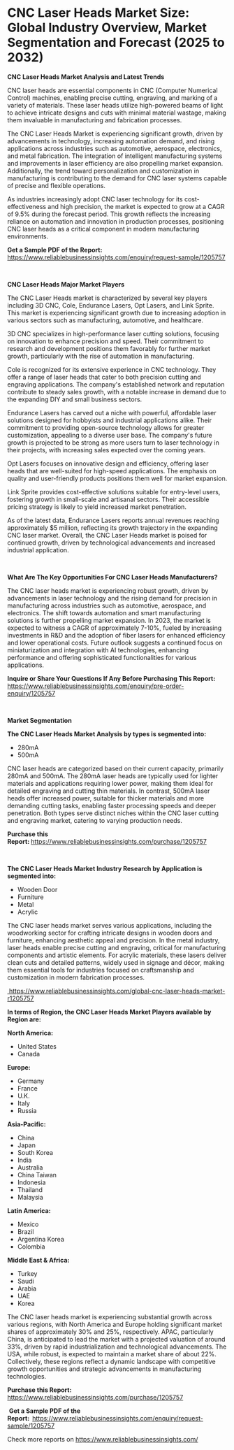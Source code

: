 <p><h1>CNC Laser Heads Market Size: Global Industry Overview, Market Segmentation and Forecast (2025 to 2032)</h1></p><p><strong>CNC Laser Heads Market Analysis and Latest Trends</strong></p>
<p><p>CNC laser heads are essential components in CNC (Computer Numerical Control) machines, enabling precise cutting, engraving, and marking of a variety of materials. These laser heads utilize high-powered beams of light to achieve intricate designs and cuts with minimal material wastage, making them invaluable in manufacturing and fabrication processes. </p><p>The CNC Laser Heads Market is experiencing significant growth, driven by advancements in technology, increasing automation demand, and rising applications across industries such as automotive, aerospace, electronics, and metal fabrication. The integration of intelligent manufacturing systems and improvements in laser efficiency are also propelling market expansion. Additionally, the trend toward personalization and customization in manufacturing is contributing to the demand for CNC laser systems capable of precise and flexible operations.</p><p>As industries increasingly adopt CNC laser technology for its cost-effectiveness and high precision, the market is expected to grow at a CAGR of 9.5% during the forecast period. This growth reflects the increasing reliance on automation and innovation in production processes, positioning CNC laser heads as a critical component in modern manufacturing environments.</p></p>
<p><strong>Get a Sample PDF of the Report:&nbsp;</strong> <a href="https://www.reliablebusinessinsights.com/enquiry/request-sample/1205757?utm_campaign=2644&utm_medium=2&utm_source=Github&utm_content=ia&utm_term=28022025&utm_id=cnc-laser-heads">https://www.reliablebusinessinsights.com/enquiry/request-sample/1205757</a></p>
<p>&nbsp;</p>
<p><strong>CNC Laser Heads Major Market Players</strong></p>
<p><p>The CNC Laser Heads market is characterized by several key players including 3D CNC, Cole, Endurance Lasers, Opt Lasers, and Link Sprite. This market is experiencing significant growth due to increasing adoption in various sectors such as manufacturing, automotive, and healthcare.</p><p>3D CNC specializes in high-performance laser cutting solutions, focusing on innovation to enhance precision and speed. Their commitment to research and development positions them favorably for further market growth, particularly with the rise of automation in manufacturing.</p><p>Cole is recognized for its extensive experience in CNC technology. They offer a range of laser heads that cater to both precision cutting and engraving applications. The company's established network and reputation contribute to steady sales growth, with a notable increase in demand due to the expanding DIY and small business sectors.</p><p>Endurance Lasers has carved out a niche with powerful, affordable laser solutions designed for hobbyists and industrial applications alike. Their commitment to providing open-source technology allows for greater customization, appealing to a diverse user base. The company's future growth is projected to be strong as more users turn to laser technology in their projects, with increasing sales expected over the coming years.</p><p>Opt Lasers focuses on innovative design and efficiency, offering laser heads that are well-suited for high-speed applications. The emphasis on quality and user-friendly products positions them well for market expansion.</p><p>Link Sprite provides cost-effective solutions suitable for entry-level users, fostering growth in small-scale and artisanal sectors. Their accessible pricing strategy is likely to yield increased market penetration.</p><p>As of the latest data, Endurance Lasers reports annual revenues reaching approximately $5 million, reflecting its growth trajectory in the expanding CNC laser market. Overall, the CNC Laser Heads market is poised for continued growth, driven by technological advancements and increased industrial application.</p></p>
<p>&nbsp;</p>
<p><strong>What Are The Key Opportunities For CNC Laser Heads Manufacturers?</strong></p>
<p><p>The CNC laser heads market is experiencing robust growth, driven by advancements in laser technology and the rising demand for precision in manufacturing across industries such as automotive, aerospace, and electronics. The shift towards automation and smart manufacturing solutions is further propelling market expansion. In 2023, the market is expected to witness a CAGR of approximately 7-10%, fueled by increasing investments in R&D and the adoption of fiber lasers for enhanced efficiency and lower operational costs. Future outlook suggests a continued focus on miniaturization and integration with AI technologies, enhancing performance and offering sophisticated functionalities for various applications.</p></p>
<p><strong>Inquire or Share Your Questions If Any Before Purchasing This Report:</strong> <a href="https://www.reliablebusinessinsights.com/enquiry/pre-order-enquiry/1205757?utm_campaign=2644&utm_medium=2&utm_source=Github&utm_content=ia&utm_term=28022025&utm_id=cnc-laser-heads">https://www.reliablebusinessinsights.com/enquiry/pre-order-enquiry/1205757</a></p>
<p>&nbsp;</p>
<p><strong>Market Segmentation</strong></p>
<p><strong>The CNC Laser Heads Market Analysis by types is segmented into:</strong></p>
<p><ul><li>280mA</li><li>500mA</li></ul></p>
<p><p>CNC laser heads are categorized based on their current capacity, primarily 280mA and 500mA. The 280mA laser heads are typically used for lighter materials and applications requiring lower power, making them ideal for detailed engraving and cutting thin materials. In contrast, 500mA laser heads offer increased power, suitable for thicker materials and more demanding cutting tasks, enabling faster processing speeds and deeper penetration. Both types serve distinct niches within the CNC laser cutting and engraving market, catering to varying production needs.</p></p>
<p><strong>Purchase this Report:&nbsp;</strong><a href="https://www.reliablebusinessinsights.com/purchase/1205757?utm_campaign=2644&utm_medium=2&utm_source=Github&utm_content=ia&utm_term=28022025&utm_id=cnc-laser-heads">https://www.reliablebusinessinsights.com/purchase/1205757</a></p>
<p>&nbsp;</p>
<p><strong>The CNC Laser Heads Market Industry Research by Application is segmented into:</strong></p>
<p><ul><li>Wooden Door</li><li>Furniture</li><li>Metal</li><li>Acrylic</li></ul></p>
<p><p>The CNC laser heads market serves various applications, including the woodworking sector for crafting intricate designs in wooden doors and furniture, enhancing aesthetic appeal and precision. In the metal industry, laser heads enable precise cutting and engraving, critical for manufacturing components and artistic elements. For acrylic materials, these lasers deliver clean cuts and detailed patterns, widely used in signage and décor, making them essential tools for industries focused on craftsmanship and customization in modern fabrication processes.</p></p>
<p><a href="https://www.reliablebusinessinsights.com/global-cnc-laser-heads-market-r1205757?utm_campaign=2644&utm_medium=2&utm_source=Github&utm_content=ia&utm_term=28022025&utm_id=cnc-laser-heads">&nbsp;https://www.reliablebusinessinsights.com/global-cnc-laser-heads-market-r1205757</a></p>
<p><strong>In terms of Region, the CNC Laser Heads Market Players available by Region are:</strong></p>
<p>
    <p> <strong> North America: </strong>
        <ul>
            <li>United States</li>
            <li>Canada</li>
        </ul>
        </p> 
    <p> <strong> Europe: </strong>
        <ul>
            <li>Germany</li>
            <li>France</li>
            <li>U.K.</li>
            <li>Italy</li>
            <li>Russia</li>
        </ul>
        </p> 
    <p> <strong> Asia-Pacific: </strong>
        <ul>
            <li>China</li>
            <li>Japan</li>
            <li>South Korea</li>
            <li>India</li>
            <li>Australia</li>
            <li>China Taiwan</li>
            <li>Indonesia</li>
            <li>Thailand</li>
            <li>Malaysia</li>
        </ul>
        </p> 
    <p> <strong> Latin America: </strong>
        <ul>
            <li>Mexico</li>
            <li>Brazil</li>
            <li>Argentina Korea</li>
            <li>Colombia</li>
        </ul>
        </p> 
    <p> <strong> Middle East & Africa: </strong>
        <ul>
            <li>Turkey</li>
            <li>Saudi</li>
            <li>Arabia</li>
            <li>UAE</li>
            <li>Korea</li>
        </ul>
    </p>
    </p>
<p><p>The CNC laser heads market is experiencing substantial growth across various regions, with North America and Europe holding significant market shares of approximately 30% and 25%, respectively. APAC, particularly China, is anticipated to lead the market with a projected valuation of around 33%, driven by rapid industrialization and technological advancements. The USA, while robust, is expected to maintain a market share of about 22%. Collectively, these regions reflect a dynamic landscape with competitive growth opportunities and strategic advancements in manufacturing technologies.</p></p>
<p><strong>Purchase this Report: </strong><a href="https://www.reliablebusinessinsights.com/purchase/1205757?utm_campaign=2644&utm_medium=2&utm_source=Github&utm_content=ia&utm_term=28022025&utm_id=cnc-laser-heads">https://www.reliablebusinessinsights.com/purchase/1205757</a></p>
<p>&nbsp;<strong>Get a Sample PDF of the Report:&nbsp;&nbsp;</strong><a href="https://www.reliablebusinessinsights.com/enquiry/request-sample/1205757?utm_campaign=2644&utm_medium=2&utm_source=Github&utm_content=ia&utm_term=28022025&utm_id=cnc-laser-heads">https://www.reliablebusinessinsights.com/enquiry/request-sample/1205757</a></p>
<p><strong></strong></p>
<p>Check more reports on <a href="https://www.reliablebusinessinsights.com/?utm_campaign=2644&utm_medium=2&utm_source=Github&utm_content=ia&utm_term=28022025&utm_id=cnc-laser-heads">https://www.reliablebusinessinsights.com/</a></p>